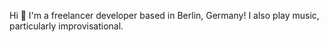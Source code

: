 Hi :wave: I'm a freelancer developer based in Berlin, Germany! I also play music, particularly improvisational.

